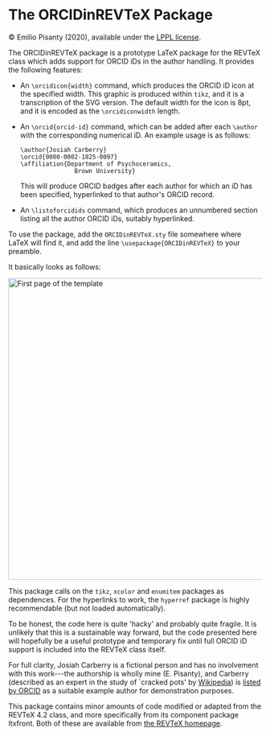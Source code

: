The ORCIDinREVTeX Package
========================

© Emilio Pisanty (2020), available under the [LPPL license](http://www.latex-project.org/lppl.txt).


The ORCIDinREVTeX package is a prototype LaTeX package for the REVTeX class which adds support for ORCID iDs in the author handling. It provides the following features:

 - An `\orcidicon{width}` command, which produces the ORCID iD icon at the specified width. This graphic is produced within `tikz`, and it is a transcription of the SVG version. The default width for the icon is 8pt, and it is encoded as the `\orcidiconwidth` length.

 - An `\orcid{orcid-id}` command, which can be added after each `\author` with the corresponding numerical iD.  An example usage is as follows:

       \author{Josiah Carberry}
       \orcid{0000-0002-1825-0097}
       \affiliation{Department of Psychoceramics, 
                      Brown University}

   This will produce ORCID badges after each author for which an iD has been specified, hyperlinked to that author's ORCID record.


 - An `\listoforcidids` command, which produces an unnumbered section listing all the author ORCID iDs, suitably hyperlinked.

To use the package, add the `ORCIDinREVTeX.sty` file somewhere where LaTeX will find it, and add the line `\usepackage{ORCIDinREVTeX}` to your preamble.

It basically looks as follows:

[<img src="https://github.com/episanty/ORCIDinREVTeX/raw/master/ORCIDinREVTeX.png" width="600" title="First page of the template">](https://github.com/episanty/authororcid/blob/master/authororcid.pdf)

This package calls on the `tikz`, `xcolor` and `enumitem` packages as dependences. For the hyperlinks to work, the `hyperref` package is highly recommendable (but not loaded automatically).

To be honest, the code here is quite 'hacky' and probably quite fragile. It is unlikely that this is a sustainable way forward, but the code presented here will hopefully be a useful prototype and temporary fix until full ORCID iD support is included into the REVTeX class itself.

For full clarity, Josiah Carberry is a fictional person and has no involvement with this work---the authorship is wholly mine (E. Pisanty), and Carberry (described as an expert in the study of `cracked pots' by [Wikipedia](https://en.wikipedia.org/wiki/Josiah_S._Carberry)) is [listed by ORCID](https://support.orcid.org/hc/en-us/articles/360006897674-Structure-of-the-ORCID-Identifier) as a suitable example author for demonstration purposes.

This package contains minor amounts of code modified or adapted from the REVTeX 4.2 class, and more specifically from its component package ltxfront. Both of these are available from [the REVTeX homepage](https://journals.aps.org/revtex).
